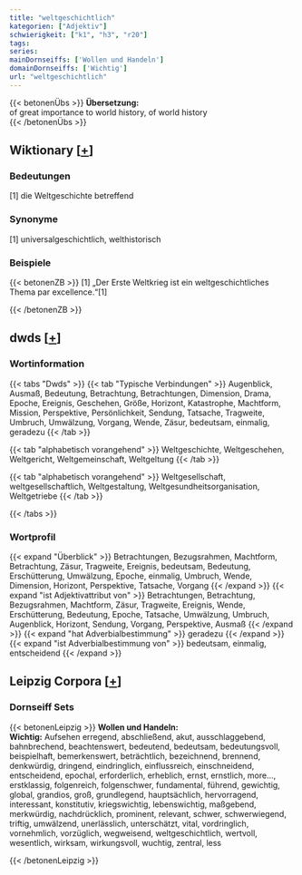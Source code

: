 ```yaml
---
title: "weltgeschichtlich"
kategorien: ["Adjektiv"]
schwierigkeit: ["k1", "h3", "r20"]
tags:
series:
mainDornseiffs: ['Wollen und Handeln']
domainDornseiffs: ['Wichtig']
url: "weltgeschichtlich"
---
```


{{< betonenÜbs >}}
**Übersetzung:**  
of great importance to world history, of  world history  
{{< /betonenÜbs >}}

## Wiktionary [[+](https://de.wiktionary.org/wiki/weltgeschichtlich)]

### Bedeutungen
[1] die Weltgeschichte betreffend  

### Synonyme
[1] universalgeschichtlich, welthistorisch  

### Beispiele
{{< betonenZB >}}
[1] „Der Erste Weltkrieg ist ein weltgeschichtliches Thema par excellence.“[1]  

{{< /betonenZB >}}


## dwds [[+](https://www.dwds.de/wb/weltgeschichtlich)]

### Wortinformation
{{< tabs "Dwds" >}}
{{< tab "Typische Verbindungen" >}}
Augenblick, Ausmaß, Bedeutung, Betrachtung, Betrachtungen, Dimension, Drama, Epoche, Ereignis, Geschehen, Größe, Horizont, Katastrophe, Machtform, Mission, Perspektive, Persönlichkeit, Sendung, Tatsache, Tragweite, Umbruch, Umwälzung, Vorgang, Wende, Zäsur, bedeutsam, einmalig, geradezu
{{< /tab >}}

{{< tab "alphabetisch vorangehend" >}}
Weltgeschichte, Weltgeschehen, Weltgericht, Weltgemeinschaft, Weltgeltung
{{< /tab >}}

{{< tab "alphabetisch vorangehend" >}}
Weltgesellschaft, weltgesellschaftlich, Weltgestaltung, Weltgesundheitsorganisation, Weltgetriebe
{{< /tab >}}

{{< /tabs >}}

### Wortprofil
{{< expand "Überblick" >}} Betrachtungen, Bezugsrahmen, Machtform, Betrachtung, Zäsur, Tragweite, Ereignis, bedeutsam, Bedeutung, Erschütterung, Umwälzung, Epoche, einmalig, Umbruch, Wende, Dimension, Horizont, Perspektive, Tatsache, Vorgang {{< /expand >}}
{{< expand "ist Adjektivattribut von" >}} Betrachtungen, Betrachtung, Bezugsrahmen, Machtform, Zäsur, Tragweite, Ereignis, Wende, Erschütterung, Bedeutung, Epoche, Tatsache, Umwälzung, Umbruch, Augenblick, Horizont, Sendung, Vorgang, Perspektive, Ausmaß {{< /expand >}}
{{< expand "hat Adverbialbestimmung" >}} geradezu {{< /expand >}}
{{< expand "ist Adverbialbestimmung von" >}} bedeutsam, einmalig, entscheidend {{< /expand >}}

## Leipzig Corpora [[+](https://corpora.uni-leipzig.de/en/res?word=weltgeschichtlich&corpusId=deu_newscrawl-public_2018)]

### Dornseiff Sets
{{< betonenLeipzig >}}
**Wollen und Handeln:**  
**Wichtig:** Aufsehen erregend, abschließend, akut, ausschlaggebend, bahnbrechend, beachtenswert, bedeutend, bedeutsam, bedeutungsvoll, beispielhaft, bemerkenswert, beträchtlich, bezeichnend, brennend, denkwürdig, dringend, eindringlich, einflussreich, einschneidend, entscheidend, epochal, erforderlich, erheblich, ernst, ernstlich, more..., erstklassig, folgenreich, folgenschwer, fundamental, führend, gewichtig, global, grandios, groß, grundlegend, hauptsächlich, hervorragend, interessant, konstitutiv, kriegswichtig, lebenswichtig, maßgebend, merkwürdig, nachdrücklich, prominent, relevant, schwer, schwerwiegend, triftig, umwälzend, unerlässlich, unterschätzt, vital, vordringlich, vornehmlich, vorzüglich, wegweisend, weltgeschichtlich, wertvoll, wesentlich, wirksam, wirkungsvoll, wuchtig, zentral, less  

{{< /betonenLeipzig >}}
